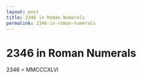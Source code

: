 ```yaml
---
layout: post
title: 2346 in Roman Numerals
permalink: 2346-in-roman-numerals
---
```


# 2346 in Roman Numerals

2346 = MMCCCXLVI
